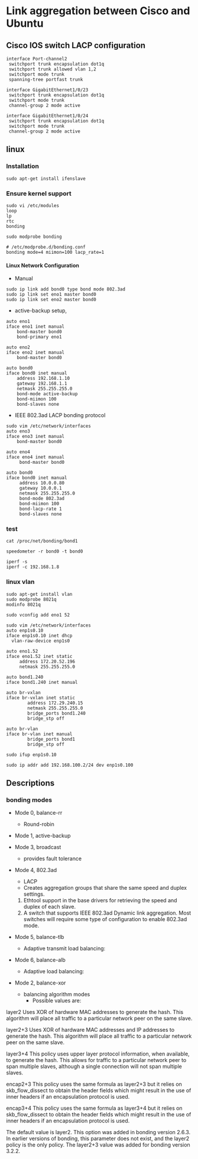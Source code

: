 Link aggregation between Cisco and Ubuntu
=========================================

Cisco IOS switch LACP configuration
-----------------------------------
```shell
interface Port-channel2
 switchport trunk encapsulation dot1q
 switchport trunk allowed vlan 1,2
 switchport mode trunk
 spanning-tree portfast trunk

interface GigabitEthernet1/0/23
 switchport trunk encapsulation dot1q
 switchport mode trunk
 channel-group 2 mode active

interface GigabitEthernet1/0/24
 switchport trunk encapsulation dot1q
 switchport mode trunk
 channel-group 2 mode active
```

linux
-----
### Installation
```shell
sudo apt-get install ifenslave
```

### Ensure kernel support
```shell
sudo vi /etc/modules
loop
lp
rtc
bonding

sudo modprobe bonding

# /etc/modprobe.d/bonding.conf
bonding mode=4 miimon=100 lacp_rate=1
```

#### Linux Network Configuration
* Manual
```shell
sudo ip link add bond0 type bond mode 802.3ad
sudo ip link set eno1 master bond0
sudo ip link set eno2 master bond0
```

* active-backup setup,
```shell
auto eno1
iface eno1 inet manual
    bond-master bond0
    bond-primary eno1

auto eno2
iface eno2 inet manual
    bond-master bond0

auto bond0
iface bond0 inet manual
    address 192.168.1.10
    gateway 192.168.1.1
    netmask 255.255.255.0
    bond-mode active-backup
    bond-miimon 100
    bond-slaves none
```

* IEEE 802.3ad LACP bonding protocol
```shell
sudo vim /etc/network/interfaces  
auto eno3
iface eno3 inet manual
    bond-master bond0
 
auto eno4
iface eno4 inet manual
     bond-master bond0
 
auto bond0
iface bond0 inet manual
     address 10.0.0.80
     gateway 10.0.0.1
     netmask 255.255.255.0
     bond-mode 802.3ad 
     bond-miimon 100
     bond-lacp-rate 1
     bond-slaves none
```

### test
```shell
cat /proc/net/bonding/bond1
```

```shell
speedometer -r bond0 -t bond0

iperf -s
iperf -c 192.168.1.8
```

### linux vlan
```shell
sudo apt-get install vlan
sudo modprobe 8021q
modinfo 8021q

sudo vconfig add eno1 52

sudo vim /etc/network/interfaces
auto enp1s0.10
iface enp1s0.10 inet dhcp
  vlan-raw-device enp1s0
  
auto eno1.52
iface eno1.52 inet static
     address 172.20.52.196
     netmask 255.255.255.0
     
auto bond1.240
iface bond1.240 inet manual

auto br-vxlan
iface br-vxlan inet static
        address 172.29.240.15
        netmask 255.255.255.0
        bridge_ports bond1.240
        bridge_stp off
        
auto br-vlan
iface br-vlan inet manual
        bridge_ports bond1
        bridge_stp off
  
sudo ifup enp1s0.10

sudo ip addr add 192.168.100.2/24 dev enp1s0.100
```

## Descriptions

### bonding modes
* Mode 0, balance-rr
  * Round-robin
* Mode 1, active-backup
* Mode 3, broadcast
  * provides fault tolerance
* Mode 4, 802.3ad
  * LACP
  * Creates aggregation groups that share the same speed and duplex settings. 
  1. Ethtool support in the base drivers for retrieving the speed and duplex of each slave. 
  2. A switch that supports IEEE 802.3ad Dynamic link aggregation. Most switches will require some type of configuration to enable 802.3ad mode.
* Mode 5, balance-tlb
  * Adaptive transmit load balancing: 
* Mode 6, balance-alb
  * Adaptive load balancing:



* Mode 2, balance-xor
  * balancing algorithm modes
    * Possible values are:

layer2 Uses XOR of hardware MAC addresses to generate the hash. This algorithm will place all traffic to a particular network peer on the same slave.

layer2+3 Uses XOR of hardware MAC addresses and IP addresses to generate the hash. This algorithm will place all traffic to a particular network peer on the same slave.

layer3+4 This policy uses upper layer protocol information, when available, to generate the hash. This allows for traffic to a particular network peer to span multiple slaves, although a single connection will not span multiple slaves.

encap2+3 This policy uses the same formula as layer2+3 but it relies on skb_flow_dissect to obtain the header fields which might result in the use of inner headers if an encapsulation protocol is used.

encap3+4 This policy uses the same formula as layer3+4 but it relies on skb_flow_dissect to obtain the header fields which might result in the use of inner headers if an encapsulation protocol is used.

The default value is layer2. This option was added in bonding version 2.6.3. In earlier versions of bonding, this parameter does not exist, and the layer2 policy is the only policy. The layer2+3 value was added for bonding version 3.2.2. 
